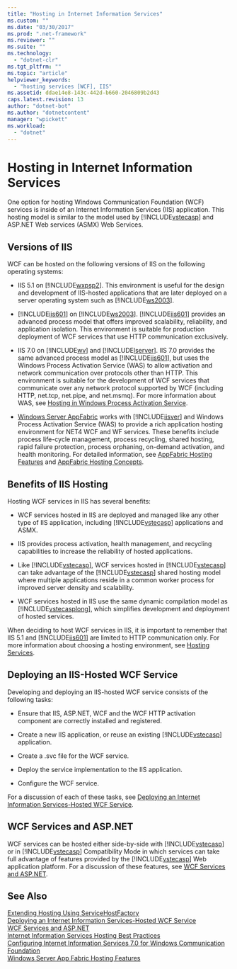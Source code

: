 ```yaml
---
title: "Hosting in Internet Information Services"
ms.custom: ""
ms.date: "03/30/2017"
ms.prod: ".net-framework"
ms.reviewer: ""
ms.suite: ""
ms.technology: 
  - "dotnet-clr"
ms.tgt_pltfrm: ""
ms.topic: "article"
helpviewer_keywords: 
  - "hosting services [WCF], IIS"
ms.assetid: ddae14e8-143c-442d-b660-2046809b2d43
caps.latest.revision: 13
author: "dotnet-bot"
ms.author: "dotnetcontent"
manager: "wpickett"
ms.workload: 
  - "dotnet"
---
```

# Hosting in Internet Information Services
One option for hosting Windows Communication Foundation (WCF) services is inside of an Internet Information Services (IIS) application. This hosting model is similar to the model used by [!INCLUDE[vstecasp](../../../../includes/vstecasp-md.md)] and ASP.NET Web services (ASMX) Web Services.  
  
## Versions of IIS  
 WCF can be hosted on the following versions of IIS on the following operating systems:  
  
-   IIS 5.1 on [!INCLUDE[wxpsp2](../../../../includes/wxpsp2-md.md)]. This environment is useful for the design and development of IIS-hosted applications that are later deployed on a server operating system such as [!INCLUDE[ws2003](../../../../includes/ws2003-md.md)].  
  
-   [!INCLUDE[iis601](../../../../includes/iis601-md.md)] on [!INCLUDE[ws2003](../../../../includes/ws2003-md.md)]. [!INCLUDE[iis601](../../../../includes/iis601-md.md)] provides an advanced process model that offers improved scalability, reliability, and application isolation. This environment is suitable for production deployment of WCF services that use HTTP communication exclusively.  
  
-   IIS 7.0 on [!INCLUDE[wv](../../../../includes/wv-md.md)] and [!INCLUDE[lserver](../../../../includes/lserver-md.md)]. IIS 7.0 provides the same advanced process model as [!INCLUDE[iis601](../../../../includes/iis601-md.md)], but uses the Windows Process Activation Service (WAS) to allow activation and network communication over protocols other than HTTP. This environment is suitable for the development of WCF services that communicate over any network protocol supported by WCF (including HTTP, net.tcp, net.pipe, and net.msmq). For more information about WAS, see [Hosting in Windows Process Activation Service](../../../../docs/framework/wcf/feature-details/hosting-in-windows-process-activation-service.md).  
  
-   [Windows Server AppFabric](http://go.microsoft.com/fwlink/?LinkId=196496) works with [!INCLUDE[iisver](../../../../includes/iisver-md.md)] and Windows Process Activation Service (WAS) to provide a rich application hosting environment for NET4 WCF and WF services. These benefits include process life-cycle management, process recycling, shared hosting, rapid failure protection, process orphaning, on-demand activation, and health monitoring. For detailed information, see [AppFabric Hosting Features](http://go.microsoft.com/fwlink/?LinkId=196494) and [AppFabric Hosting Concepts](http://go.microsoft.com/fwlink/?LinkId=196495).  
  
## Benefits of IIS Hosting  
 Hosting WCF services in IIS has several benefits:  
  
-   WCF services hosted in IIS are deployed and managed like any other type of IIS application, including [!INCLUDE[vstecasp](../../../../includes/vstecasp-md.md)] applications and ASMX.  
  
-   IIS provides process activation, health management, and recycling capabilities to increase the reliability of hosted applications.  
  
-   Like [!INCLUDE[vstecasp](../../../../includes/vstecasp-md.md)], WCF services hosted in [!INCLUDE[vstecasp](../../../../includes/vstecasp-md.md)] can take advantage of the [!INCLUDE[vstecasp](../../../../includes/vstecasp-md.md)] shared hosting model where multiple applications reside in a common worker process for improved server density and scalability.  
  
-   WCF services hosted in IIS use the same dynamic compilation model as [!INCLUDE[vstecasplong](../../../../includes/vstecasplong-md.md)], which simplifies development and deployment of hosted services.  
  
 When deciding to host WCF services in IIS, it is important to remember that IIS 5.1 and [!INCLUDE[iis601](../../../../includes/iis601-md.md)] are limited to HTTP communication only. For more information about choosing a hosting environment, see [Hosting Services](../../../../docs/framework/wcf/hosting-services.md).  
  
## Deploying an IIS-Hosted WCF Service  
 Developing and deploying an IIS-hosted WCF service consists of the following tasks:  
  
-   Ensure that IIS, ASP.NET, WCF and the WCF HTTP activation component are correctly installed and registered.  
  
-   Create a new IIS application, or reuse an existing [!INCLUDE[vstecasp](../../../../includes/vstecasp-md.md)] application.  
  
-   Create a .svc file for the WCF service.  
  
-   Deploy the service implementation to the IIS application.  
  
-   Configure the WCF service.  
  
 For a discussion of each of these tasks, see [Deploying an Internet Information Services-Hosted WCF Service](../../../../docs/framework/wcf/feature-details/deploying-an-internet-information-services-hosted-wcf-service.md).  
  
## WCF Services and ASP.NET  
 WCF services can be hosted either side-by-side with [!INCLUDE[vstecasp](../../../../includes/vstecasp-md.md)] or in [!INCLUDE[vstecasp](../../../../includes/vstecasp-md.md)] Compatibility Mode in which services can take full advantage of features provided by the [!INCLUDE[vstecasp](../../../../includes/vstecasp-md.md)] Web application platform. For a discussion of these features, see [WCF Services and ASP.NET](../../../../docs/framework/wcf/feature-details/wcf-services-and-aspnet.md).  
  
## See Also  
 [Extending Hosting Using ServiceHostFactory](../../../../docs/framework/wcf/extending/extending-hosting-using-servicehostfactory.md)  
 [Deploying an Internet Information Services-Hosted WCF Service](../../../../docs/framework/wcf/feature-details/deploying-an-internet-information-services-hosted-wcf-service.md)  
 [WCF Services and ASP.NET](../../../../docs/framework/wcf/feature-details/wcf-services-and-aspnet.md)  
 [Internet Information Services Hosting Best Practices](../../../../docs/framework/wcf/feature-details/internet-information-services-hosting-best-practices.md)  
 [Configuring Internet Information Services 7.0 for Windows Communication Foundation](../../../../docs/framework/wcf/feature-details/configuring-iis-for-wcf.md)  
 [Windows Server App Fabric Hosting Features](http://go.microsoft.com/fwlink/?LinkId=201276)
